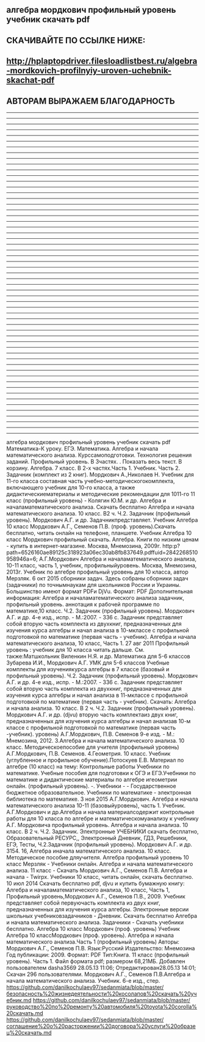 алгебра мордкович профильный уровень учебник скачать pdf
--------------------------------------------------
СКАЧИВАЙТЕ ПО ССЫЛКЕ НИЖЕ:
--------------------------------------------------
http://hplaptopdriver.filesloadlistbest.ru/algebra-mordkovich-profilnyiy-uroven-uchebnik-skachat-pdf
--------------------------------------------------
АВТОРАМ ВЫРАЖАЕМ БЛАГОДАРНОСТЬ
--------------------------------------------------
--------------------------------------------------
--------------------------------------------------
--------------------------------------------------
--------------------------------------------------
--------------------------------------------------
--------------------------------------------------
--------------------------------------------------
--------------------------------------------------
--------------------------------------------------
--------------------------------------------------
--------------------------------------------------
--------------------------------------------------
--------------------------------------------------
--------------------------------------------------
--------------------------------------------------
--------------------------------------------------
--------------------------------------------------
--------------------------------------------------
--------------------------------------------------
--------------------------------------------------
--------------------------------------------------
--------------------------------------------------
--------------------------------------------------
--------------------------------------------------
--------------------------------------------------
--------------------------------------------------
--------------------------------------------------
--------------------------------------------------
--------------------------------------------------
--------------------------------------------------
--------------------------------------------------
--------------------------------------------------
--------------------------------------------------
--------------------------------------------------
--------------------------------------------------
--------------------------------------------------
--------------------------------------------------
--------------------------------------------------
--------------------------------------------------
--------------------------------------------------
--------------------------------------------------
--------------------------------------------------
--------------------------------------------------
--------------------------------------------------
--------------------------------------------------
--------------------------------------------------
--------------------------------------------------
--------------------------------------------------
--------------------------------------------------
--------------------------------------------------
--------------------------------------------------
--------------------------------------------------
--------------------------------------------------
--------------------------------------------------
--------------------------------------------------
--------------------------------------------------
--------------------------------------------------
алгебра мордкович профильный уровень учебник скачать pdf Математика-К уроку. ЕГЭ. Математика. Алгебра и начала математического анализа. Курссамоподготовки. Технология решения заданий. Профильный уровень. В 3частях. . Показать весь текст. В корзину. Алгебра. 7 класс. В 2-х частях.Часть 1. Учебник. Часть 2. Задачник (комплект из 2 книг). Мордкович А.,Николаев Н. Учебник для 11-го класса составная часть учебно-методическогокомплекта, включающего учебник для 10-го класса, а также дидактическиематериалы и методические рекомендации для 1011-го  11 класс (профильный уровень) - Колягин Ю.М. и др.  Алгебра и началаматематического анализа. Скачать бесплатно Алгебра и начала математического анализа. 10 класс. В2 ч. Ч.2. Задачник (профильный уровень). Мордкович А.Г. и др. Задачникпредставляет. Учебник Алгебра 10 класс Мордкович А.Г., Семенов П.В. (проф. уровень).Скачать бесплатно, читать онлайн на телефоне, планшете. Учебник Алгебра 10 класс Мордкович профильный скачать. Алгебра. Книги по низким ценам - купить в интернет-магазине. Москва, Мнемозина, 2009г. http:p?path=6526160ae89125c318923a06ec30ab8fb837649.pdffuid=2842268510958946a=6; А.Г.Мордкович Алгебра и началаматематического анализа, 10-11 класс, часть 1, учебник, профильныйуровень. Москва, Мнемозина, 2013г. Учебник по алгебре профильный уровень для 10 класса, автор Мерзляк.
6 окт 2015   сборники задач.  Здесь собраны сборники задач (задачники) по точнымнаукам для школьников России и Украины. Большинство имеют формат PDFи DjVu.  Формат: PDF Дополнительная информация: Алгебра и началаматематического анализа  задачник, профильный уровень. аннотация к рабочей программе по математике,10 класс. Ч.2. Задачник (профильный уровень). Мордкович А.Г. и др. 4-е изд., испр. - М.:2007. - 336 с. Задачник представляет собой вторую часть комплекта из двухкниг, предназначенных для изучения курса алгебры и начал анализа в 10-мклассе с профильной подготовкой по математике (первая часть - учебник). Алгебра и начала математического анализа, 10 класс, Часть 1. 27 авг 2011  Профильный уровень : учебник для 10 класса  читать дальше. См. также:Матшкольник  Виленкин Н.Я. и др. Математика для 5-6 классов  Зубарева И.И., Мордкович А.Г. УМК для 5-6 классов  Учебные комплекты для изучениякурса алгебры в 7 классе (базовый и профильный уровень). Ч.2. Задачник (профильный уровень). Мордкович А.Г. и др. 4-е изд., испр. - М.:2007. - 336 с. Задачник представляет собой вторую часть комплекта из двухкниг, предназначенных для изучения курса алгебры и начал анализа в 11-мклассе с профильной подготовкой по математике (первая часть - учебник). Скачать: Алгебра и начала анализа. 10 класс. В 2 ч. Ч.2. Задачник (профильный уровень). Мордкович А.Г. и др. (djvu)  вторую часть комплектаиз двух книг, предназначенных для изучения курса алгебры и начал анализав 10-м классе с профильной подготовкой по математике (первая часть -учебник). уровень)  А.Г.Мордкович, П.В. Семенов 9-е изд. - М.: Мнемозина, 2012. 3.Алгебра и начала математического анализа. 10 класс. Методическоепособие для учителя (профильный уровень) А.Г.Мордкович, П.В. Семенов. 4.Геометрия. 10 класс. Учебник (углубленное и профильное обучение).Потоскуев Е.В. Материал по алгебре (10 класс) на тему: Контрольные работы
Учебники по математике. Учебные пособия для подготовки к ОГЭ и ЕГЭ.Учебники по математике и дидактические материалы по алгебре игеометрии онлайн. (профильный уровень). -. Учебники - - Государственное бюджетное образовательное. Учебники по математике - электронная библиотека по математике. 3 ноя 2015  А.Г.Мордкович. Алгебра и начала математического анализа 10-11 (базовыйуровень), часть 1. Учебник. А.Г.Мордкович и др.Алгебра и начала  материалсодержит контрольные работы для 10 класса по алгебре и математическомуанализу к учебнику А.Г. Мордковича профильный уровень. Алгебра и начала анализа. 10 класс. В 2 ч. Ч.2. Задачник. Электронные УЧЕБНИКИ скачать бесплатно, Образовательный РЕСУРС,, Электронный Дневник, ГДЗ, Решебники, ЕГЭ, Тесты,  Ч.2.Задачник (профильный уровень). Мордкович А.Г. и др. 3154. 16, Алгебра иначала математического анализа. 10 класс. Методическое пособие дляучителя. Алгебра профильный уровень 10 класс Мерзляк - Учебники онлайн. Алгебра и начала математического анализа. 11 класс - Скачать
Мордкович А.Г., Семенов П.В. Алгебра и начала  - Twirpx. Учебники 10 класс, читать онлайн, скачать бесплатно. 10 июл 2014  Скачать бесплатно pdf, djvu и купить бумажную книгу: Алгебра и началаматематического анализа, 10 класс, Часть 1, Профильный уровень,Мордкович А.Г., Семенов П.В., 2009. Учебник представляет собой первуючасть комплекта из двух книг, предназначенных для изучения курса алгебры. Электронные версии школьных учебниковзадачников - Дневник. Скачать бесплатно Алгебра и начала математического анализа. Задачники - Скачать учебники бесплатно. Алгебра 10 класс Мордкович (проф. уровень) Учебник Алгебра 10 классМордкович (проф. уровень). Алгебра и начала математического анализа.Часть 1 (профильный уровень) Авторы: Мордкович А.Г., Семенов П.В. Язык:Русский Издательство: Мнемозина Год публикации: 2009. Формат: PDF Тип:Книга. 11 класс (профильный уровень). Часть 1. Файл формата pdf; размером 68,21МБ. Добавлен пользователем dasha3569 28.05.13 11:06; Отредактирован28.05.13 14:01; Скачан 296 пользователями. Мордкович А.Г., Семенов П.В.Алгебра и начала математического анализа. Учебник.  6-е изд., стер.
https://github.com/danilkochulaev97/sedanmiata/blob/master/безопасность%20жизнедеятельности%20косолапов%20скачать%20учебник.md
https://github.com/danilkochulaev97/sedanmiata/blob/master/руководство%20по%20ремонту%20автомобиля%20toyota%20corolla%20скачать.md
https://github.com/danilkochulaev97/sedanmiata/blob/master/соглашение%20о%20расторжении%20договора%20услуги%20образец%20скачать.md